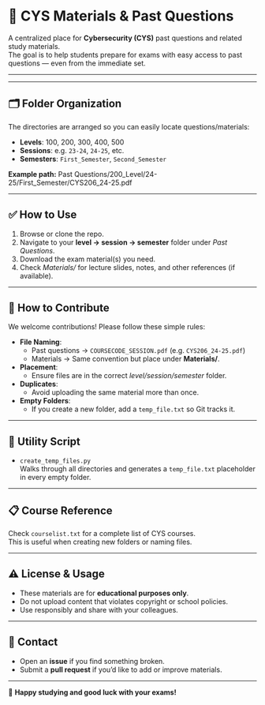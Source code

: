 # 📘 CYS Materials & Past Questions

A centralized place for **Cybersecurity (CYS)** past questions and related study materials.  
The goal is to help students prepare for exams with easy access to past questions — even from the immediate set.

---

<!--
## 📂 Repo Structure

CYS-Materials-and-PQs/
├── Materials/ ← Lecture notes, slides, references, etc.
├── Past Questions/ ← Past exam questions grouped by level/session/semester.
├── create_temp_files.py ← Utility script to add placeholder files in every folder.
├── courselist.txt ← Full list of CYS courses for reference.
└── README.md ← This file. -->

---

## 🗂 Folder Organization

The directories are arranged so you can easily locate questions/materials:

- **Levels**: 100, 200, 300, 400, 500
- **Sessions**: e.g. `23-24`, `24-25`, etc.
- **Semesters**: `First_Semester`, `Second_Semester`

**Example path:**
Past Questions/200_Level/24-25/First_Semester/CYS206_24-25.pdf

---

## ✅ How to Use

1. Browse or clone the repo.
2. Navigate to your **level → session → semester** folder under _Past Questions_.
3. Download the exam material(s) you need.
4. Check _Materials/_ for lecture slides, notes, and other references (if available).

---

## 🤝 How to Contribute

We welcome contributions! Please follow these simple rules:

- **File Naming**:
  - Past questions → `COURSECODE_SESSION.pdf` (e.g. `CYS206_24-25.pdf`)
  - Materials → Same convention but place under **Materials/**.
- **Placement**:
  - Ensure files are in the correct _level/session/semester_ folder.
- **Duplicates**:
  - Avoid uploading the same material more than once.
- **Empty Folders**:
  - If you create a new folder, add a `temp_file.txt` so Git tracks it.

---

## 🔧 Utility Script

- `create_temp_files.py`  
  Walks through all directories and generates a `temp_file.txt` placeholder in every empty folder.

---

## 📋 Course Reference

Check `courselist.txt` for a complete list of CYS courses.  
This is useful when creating new folders or naming files.

---

## ⚠ License & Usage

- These materials are for **educational purposes only**.
- Do not upload content that violates copyright or school policies.
- Use responsibly and share with your colleagues.

---

## 🙋 Contact

- Open an **issue** if you find something broken.
- Submit a **pull request** if you’d like to add or improve materials.

---

🎉 **Happy studying and good luck with your exams!**
